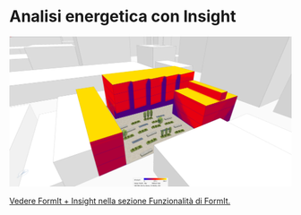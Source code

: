 # Analisi energetica con Insight

![](<../.gitbook/assets/image (22).png>)

[Vedere FormIt + Insight nella sezione Funzionalità di FormIt.](../formit-capabilities/analysis.md)
